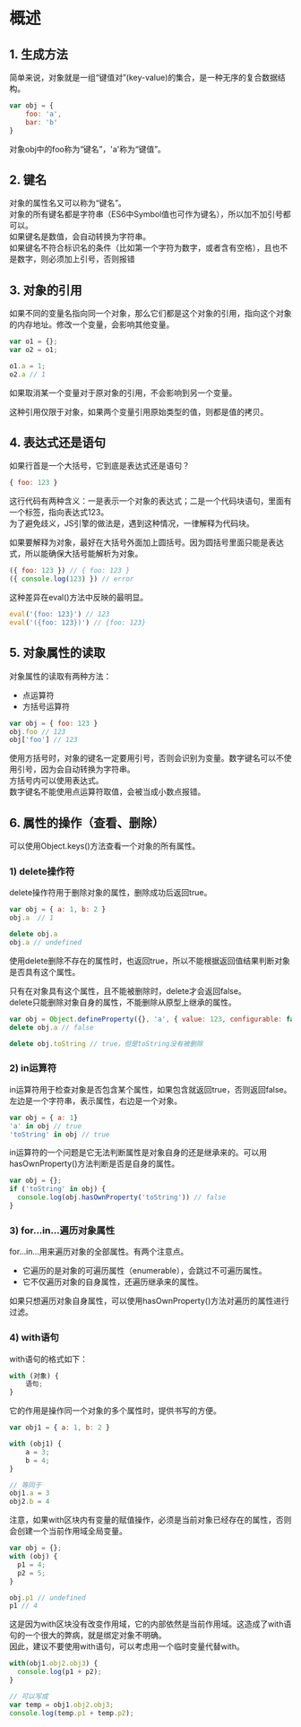 # 概述
## 1. 生成方法
简单来说，对象就是一组“键值对”(key-value)的集合，是一种无序的复合数据结构。
```js
var obj = {
    foo: 'a',
    bar: 'b'
}
```
对象obj中的foo称为“键名”，'a'称为“键值”。

## 2. 键名
对象的属性名又可以称为“键名”。  
对象的所有键名都是字符串（ES6中Symbol值也可作为键名），所以加不加引号都可以。  
如果键名是数值，会自动转换为字符串。  
如果键名不符合标识名的条件（比如第一个字符为数字，或者含有空格），且也不是数字，则必须加上引号，否则报错

## 3. 对象的引用
如果不同的变量名指向同一个对象，那么它们都是这个对象的引用，指向这个对象的内存地址。修改一个变量，会影响其他变量。
```js
var o1 = {};
var o2 = o1;

o1.a = 1;
o2.a // 1
```
如果取消某一个变量对于原对象的引用，不会影响到另一个变量。

这种引用仅限于对象，如果两个变量引用原始类型的值，则都是值的拷贝。

## 4. 表达式还是语句
如果行首是一个大括号，它到底是表达式还是语句？
```js
{ foo: 123 }
```
这行代码有两种含义：一是表示一个对象的表达式；二是一个代码块语句，里面有一个标签，指向表达式123。  
为了避免歧义，JS引擎的做法是，遇到这种情况，一律解释为代码块。

如果要解释为对象，最好在大括号外面加上圆括号。因为圆括号里面只能是表达式，所以能确保大括号能解析为对象。
```js
({ foo: 123 }) // { foo: 123 }
({ console.log(123) }) // error
```

这种差异在eval()方法中反映的最明显。
```js
eval('{foo: 123}') // 123
eval('({foo: 123})') // {foo: 123}
```

## 5. 对象属性的读取
对象属性的读取有两种方法：
* 点运算符
* 方括号运算符

```js
var obj = { foo: 123 }
obj.foo // 123
obj['foo'] // 123
```
使用方括号时，对象的键名一定要用引号，否则会识别为变量。数字键名可以不使用引号，因为会自动转换为字符串。  
方括号内可以使用表达式。  
数字键名不能使用点运算符取值，会被当成小数点报错。

## 6. 属性的操作（查看、删除）
可以使用Object.keys()方法查看一个对象的所有属性。

### 1) delete操作符
delete操作符用于删除对象的属性，删除成功后返回true。
```js
var obj = { a: 1, b: 2 }
obj.a  // 1

delete obj.a
obj.a // undefined
```

使用delete删除不存在的属性时，也返回true，所以不能根据返回值结果判断对象是否具有这个属性。

只有在对象具有这个属性，且不能被删除时，delete才会返回false。  
delete只能删除对象自身的属性，不能删除从原型上继承的属性。
```js
var obj = Object.defineProperty({}, 'a', { value: 123, configurable: false })
delete obj.a // false

delete obj.toString // true，但是toString没有被删除
```

### 2) in运算符
in运算符用于检查对象是否包含某个属性，如果包含就返回true，否则返回false。左边是一个字符串，表示属性，右边是一个对象。
```js
var obj = { a: 1}
'a' in obj // true
'toString' in obj // true
```
in运算符的一个问题是它无法判断属性是对象自身的还是继承来的。可以用hasOwnProperty()方法判断是否是自身的属性。
```js
var obj = {};
if ('toString' in obj) {
  console.log(obj.hasOwnProperty('toString')) // false
}
```

### 3) for...in...遍历对象属性
for...in...用来遍历对象的全部属性。有两个注意点。  
* 它遍历的是对象的可遍历属性（enumerable），会跳过不可遍历属性。
* 它不仅遍历对象的自身属性，还遍历继承来的属性。

如果只想遍历对象自身属性，可以使用hasOwnProperty()方法对遍历的属性进行过滤。

### 4) with语句
with语句的格式如下：
```js
with (对象) {
    语句;
}
```

它的作用是操作同一个对象的多个属性时，提供书写的方便。
```js
var obj1 = { a: 1, b: 2 }

with (obj1) {
    a = 3;
    b = 4;
}

// 等同于
obj1.a = 3
obj2.b = 4
```

注意，如果with区块内有变量的赋值操作，必须是当前对象已经存在的属性，否则会创建一个当前作用域全局变量。
```js
var obj = {};
with (obj) {
  p1 = 4;
  p2 = 5;
}

obj.p1 // undefined
p1 // 4
```

这是因为with区块没有改变作用域，它的内部依然是当前作用域。这造成了with语句的一个很大的弊病，就是绑定对象不明确。  
因此，建议不要使用with语句，可以考虑用一个临时变量代替with。
```js
with(obj1.obj2.obj3) {
  console.log(p1 + p2);
}

// 可以写成
var temp = obj1.obj2.obj3;
console.log(temp.p1 + temp.p2);
```
